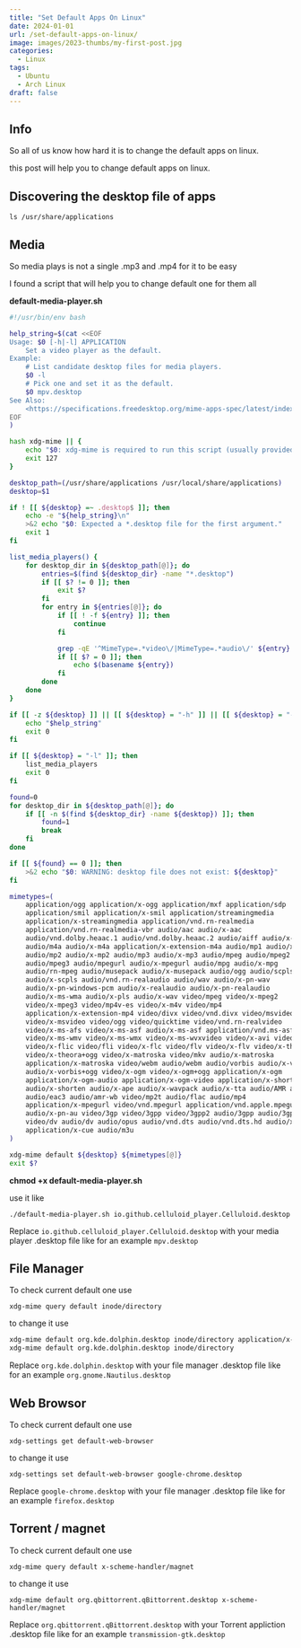 ```yaml
---
title: "Set Default Apps On Linux"
date: 2024-01-01
url: /set-default-apps-on-linux/
image: images/2023-thumbs/my-first-post.jpg
categories:
  - Linux
tags:
  - Ubuntu
  - Arch Linux
draft: false
---
```


## Info
So all of us know how hard it is to change the default apps on linux.

this post will help you to change default apps on linux.


## Discovering the desktop file of apps
`ls /usr/share/applications`

## Media
So media plays is not a single .mp3 and .mp4 for it to be easy

I found a script that will help you to change default one for them all

**default-media-player.sh**
```sh
#!/usr/bin/env bash

help_string=$(cat <<EOF
Usage: $0 [-h|-l] APPLICATION
    Set a video player as the default.
Example:
    # List candidate desktop files for media players.
    $0 -l
    # Pick one and set it as the default.
    $0 mpv.desktop
See Also:
    <https://specifications.freedesktop.org/mime-apps-spec/latest/index.html>
EOF
)

hash xdg-mime || {
    echo "$0: xdg-mime is required to run this script (usually provided by xdg-utils package)."
    exit 127
}

desktop_path=(/usr/share/applications /usr/local/share/applications)
desktop=$1

if ! [[ ${desktop} =~ .desktop$ ]]; then
    echo -e "${help_string}\n"
    >&2 echo "$0: Expected a *.desktop file for the first argument."
    exit 1
fi

list_media_players() {
    for desktop_dir in ${desktop_path[@]}; do
        entries=$(find ${desktop_dir} -name "*.desktop")
        if [[ $? != 0 ]]; then
            exit $?
        fi
        for entry in ${entries[@]}; do
            if [[ ! -f ${entry} ]]; then
                continue
            fi

            grep -qE '^MimeType=.*video\/|MimeType=.*audio\/' ${entry}
            if [[ $? = 0 ]]; then
                echo $(basename ${entry})
            fi
        done
    done
}

if [[ -z ${desktop} ]] || [[ ${desktop} = "-h" ]] || [[ ${desktop} = "--help" ]]; then
    echo "$help_string"
    exit 0
fi

if [[ ${desktop} = "-l" ]]; then
    list_media_players
    exit 0
fi

found=0
for desktop_dir in ${desktop_path[@]}; do
    if [[ -n $(find ${desktop_dir} -name ${desktop}) ]]; then
        found=1
        break
    fi
done

if [[ ${found} == 0 ]]; then
    >&2 echo "$0: WARNING: desktop file does not exist: ${desktop}"
fi

mimetypes=(
    application/ogg application/x-ogg application/mxf application/sdp
    application/smil application/x-smil application/streamingmedia
    application/x-streamingmedia application/vnd.rn-realmedia
    application/vnd.rn-realmedia-vbr audio/aac audio/x-aac
    audio/vnd.dolby.heaac.1 audio/vnd.dolby.heaac.2 audio/aiff audio/x-aiff
    audio/m4a audio/x-m4a application/x-extension-m4a audio/mp1 audio/x-mp1
    audio/mp2 audio/x-mp2 audio/mp3 audio/x-mp3 audio/mpeg audio/mpeg2
    audio/mpeg3 audio/mpegurl audio/x-mpegurl audio/mpg audio/x-mpg
    audio/rn-mpeg audio/musepack audio/x-musepack audio/ogg audio/scpls
    audio/x-scpls audio/vnd.rn-realaudio audio/wav audio/x-pn-wav
    audio/x-pn-windows-pcm audio/x-realaudio audio/x-pn-realaudio
    audio/x-ms-wma audio/x-pls audio/x-wav video/mpeg video/x-mpeg2
    video/x-mpeg3 video/mp4v-es video/x-m4v video/mp4
    application/x-extension-mp4 video/divx video/vnd.divx video/msvideo
    video/x-msvideo video/ogg video/quicktime video/vnd.rn-realvideo
    video/x-ms-afs video/x-ms-asf audio/x-ms-asf application/vnd.ms-asf
    video/x-ms-wmv video/x-ms-wmx video/x-ms-wvxvideo video/x-avi video/avi
    video/x-flic video/fli video/x-flc video/flv video/x-flv video/x-theora
    video/x-theora+ogg video/x-matroska video/mkv audio/x-matroska
    application/x-matroska video/webm audio/webm audio/vorbis audio/x-vorbis
    audio/x-vorbis+ogg video/x-ogm video/x-ogm+ogg application/x-ogm
    application/x-ogm-audio application/x-ogm-video application/x-shorten
    audio/x-shorten audio/x-ape audio/x-wavpack audio/x-tta audio/AMR audio/ac3
    audio/eac3 audio/amr-wb video/mp2t audio/flac audio/mp4
    application/x-mpegurl video/vnd.mpegurl application/vnd.apple.mpegurl
    audio/x-pn-au video/3gp video/3gpp video/3gpp2 audio/3gpp audio/3gpp2
    video/dv audio/dv audio/opus audio/vnd.dts audio/vnd.dts.hd audio/x-adpcm
    application/x-cue audio/m3u
)

xdg-mime default ${desktop} ${mimetypes[@]}
exit $?
```
**chmod +x default-media-player.sh**

use it like

`./default-media-player.sh io.github.celluloid_player.Celluloid.desktop`

Replace `io.github.celluloid_player.Celluloid.desktop` with your media player .desktop file like for an example `mpv.desktop`

## File Manager
To check current default one use

`xdg-mime query default inode/directory`

to change it use
```sh
xdg-mime default org.kde.dolphin.desktop inode/directory application/x-gnome-saved-search
xdg-mime default org.kde.dolphin.desktop inode/directory
```

Replace `org.kde.dolphin.desktop` with your file manager .desktop file like for an example `org.gnome.Nautilus.desktop`

## Web Browsor
To check current default one use

`xdg-settings get default-web-browser`

to change it use

`xdg-settings set default-web-browser google-chrome.desktop`

Replace `google-chrome.desktop` with your file manager .desktop file like for an example `firefox.desktop`

## Torrent / magnet

To check current default one use

`xdg-mime query default x-scheme-handler/magnet`

to change it use

`xdg-mime default org.qbittorrent.qBittorrent.desktop x-scheme-handler/magnet`

Replace `org.qbittorrent.qBittorrent.desktop` with your Torrent appliction .desktop file like for an example `transmission-gtk.desktop`